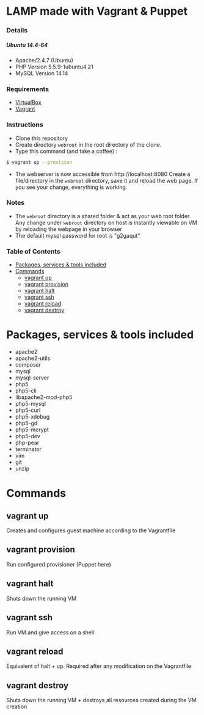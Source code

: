 LAMP made with Vagrant & Puppet
===============================

### Details

##### Ubuntu 14.4-64
* Apache/2.4.7 (Ubuntu)
* PHP Version 5.5.9-1ubuntu4.21
* MySQL Version 14.14

### Requirements
* [VirtualBox](https://www.virtualbox.org/)
* [Vagrant](https://www.vagrantup.com/)

### Instructions
* Clone this repository
* Create directory `webroot` in the root directory of the clone.
* Type this command (and take a coffee) :
```bash
$ vagrant up --provision
```
* The webserver is now accessible from http://localhost:8080 
Create a file/directory in the `webroot` directory, save it and reload the web page. If you see your change, everything is working. 

### Notes
* The `webroot` directory is a shared folder & act as your web root folder. Any change under `webroot` directory on host is instantly viewable on VM by reloading the webpage in your browser
* The default mysql password for root is "g2gaqut"

### Table of Contents

* [Packages, services & tools included](#packages-services-tools-included)
* [Commands](#commands)
  * [vagrant up](#vagrant-up)
  * [vagrant provision](#vagrant-provision)
  * [vagrant halt](#vagrant-halt)
  * [vagrant ssh](#vagrant-ssh)
  * [vagrant reload](#vagrant-reload)
  * [vagrant destroy](#vagrant-destroy)

Packages, services & tools included
===================================

* apache2
* apache2-utils
* composer
* mysql
* mysql-server
* php5
* php5-cli
* libapache2-mod-php5
* php5-mysql
* php5-curl
* php5-xdebug
* php5-gd
* php5-mcrypt
* php5-dev
* php-pear
* terminator
* vim
* git
* unzip

Commands
========

vagrant up
----------

Creates and configures guest machine according to the Vagrantfile

vagrant provision
-----------------

Run configured provisioner (Puppet here)

vagrant halt
------------

Shuts down the running VM 

vagrant ssh
-----------

Run VM and give access on a shell

vagrant reload
--------------

Equivalent of halt + up. Required after any modification on the Vagrantfile

vagrant destroy
---------------

Shuts down the running VM + destroys all resources created during the VM creation